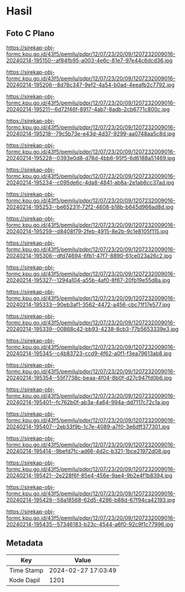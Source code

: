 # Hasil

## Foto C Plano

https://sirekap-obj-formc.kpu.go.id/43f5/pemilu/pdpr/12/07/23/20/09/1207232009016-20240214-195150--af84fb95-a003-4e6c-81e7-97e44c6dcd36.jpg

https://sirekap-obj-formc.kpu.go.id/43f5/pemilu/pdpr/12/07/23/20/09/1207232009016-20240214-195206--8d78c347-9ef2-4a54-b0ad-4eeafb2c7792.jpg

https://sirekap-obj-formc.kpu.go.id/43f5/pemilu/pdpr/12/07/23/20/09/1207232009016-20240214-195211--6d72f46f-8917-4ab7-8adb-2cb6771c800c.jpg

https://sirekap-obj-formc.kpu.go.id/43f5/pemilu/pdpr/12/07/23/20/09/1207232009016-20240214-195218--79c5b73e-e43d-4d37-9299-aa0748aa5c8d.jpg

https://sirekap-obj-formc.kpu.go.id/43f5/pemilu/pdpr/12/07/23/20/09/1207232009016-20240214-195228--0393e0d8-d78d-4bb6-95f5-6d6188a51469.jpg

https://sirekap-obj-formc.kpu.go.id/43f5/pemilu/pdpr/12/07/23/20/09/1207232009016-20240214-195234--c095de6c-4da8-4841-ab8a-2e1ab6cc37ad.jpg

https://sirekap-obj-formc.kpu.go.id/43f5/pemilu/pdpr/12/07/23/20/09/1207232009016-20240214-195253--be65231f-72f2-4608-b18b-b645d966ad8d.jpg

https://sirekap-obj-formc.kpu.go.id/43f5/pemilu/pdpr/12/07/23/20/09/1207232009016-20240214-195259--d8408f79-2feb-4915-8e2b-9c1e8105f115.jpg

https://sirekap-obj-formc.kpu.go.id/43f5/pemilu/pdpr/12/07/23/20/09/1207232009016-20240214-195306--dfd74694-6fb1-47f7-8890-61ce023a26c2.jpg

https://sirekap-obj-formc.kpu.go.id/43f5/pemilu/pdpr/12/07/23/20/09/1207232009016-20240214-195327--1294a104-a55b-4af0-8f67-20fb19e55d8a.jpg

https://sirekap-obj-formc.kpu.go.id/43f5/pemilu/pdpr/12/07/23/20/09/1207232009016-20240214-195333--90eb3af1-3562-4472-a456-cbc71f17e577.jpg

https://sirekap-obj-formc.kpu.go.id/43f5/pemilu/pdpr/12/07/23/20/09/1207232009016-20240214-195339--00868c42-bb93-4238-8cb3-77b5653339e3.jpg

https://sirekap-obj-formc.kpu.go.id/43f5/pemilu/pdpr/12/07/23/20/09/1207232009016-20240214-195345--c4b83723-ccd9-4f62-a0f1-f3ea79613ab8.jpg

https://sirekap-obj-formc.kpu.go.id/43f5/pemilu/pdpr/12/07/23/20/09/1207232009016-20240214-195354--55f7738c-beaa-4f04-8b0f-d27c947fd0b6.jpg

https://sirekap-obj-formc.kpu.go.id/43f5/pemilu/pdpr/12/07/23/20/09/1207232009016-20240214-195401--fc762b0f-ab3a-4a64-994a-dd7117c72c1a.jpg

https://sirekap-obj-formc.kpu.go.id/43f5/pemilu/pdpr/12/07/23/20/09/1207232009016-20240214-195407--2eb33f9b-1c7e-4089-a7f0-3e6dff377301.jpg

https://sirekap-obj-formc.kpu.go.id/43f5/pemilu/pdpr/12/07/23/20/09/1207232009016-20240214-195414--9befd7fc-ad66-4d2c-b321-1bce21972d08.jpg

https://sirekap-obj-formc.kpu.go.id/43f5/pemilu/pdpr/12/07/23/20/09/1207232009016-20240214-195421--2e228f6f-85e4-456e-9ae4-9b2e4f1b8394.jpg

https://sirekap-obj-formc.kpu.go.id/43f5/pemilu/pdpr/12/07/23/20/09/1207232009016-20240214-195428--58a18568-62d5-4286-b88d-67f94ca42193.jpg

https://sirekap-obj-formc.kpu.go.id/43f5/pemilu/pdpr/12/07/23/20/09/1207232009016-20240214-195435--57346183-b23c-4544-a6f0-92c9f1c77996.jpg


## Metadata

| Key        | Value               |
| ---------- | ------------------- |
| Time Stamp | 2024-02-27 17:03:49 |
| Kode Dapil | 1201                |



